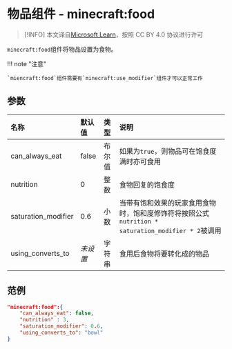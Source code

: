 # 物品组件 - minecraft:food
> [!INFO]
> 本文译自[Microsoft Learn](https://learn.microsoft.com/en-us/minecraft/creator/)，按照 CC BY 4.0 协议进行许可


`minecraft:food`组件将物品设置为食物。

!!! note "注意"

    `miencraft:food`组件需要有`minecraft:use_modifier`组件才可以正常工作

## 参数

| 名称 | 默认值 | 类型 | 说明  |
|:----------|:----------|:----------|:----------|
| can_always_eat | false | 布尔值 | 如果为`true`，则物品可在饱食度满时亦可食用 |
| nutrition | 0 | 整数 | 食物回复的饱食度 |
| saturation_modifier | 0.6 | 小数 | 当带有饱和效果的玩家食用食物时，饱和度修饰符将按照公式`nutrition * saturation_modifier * 2`被调用 |
| using_converts_to | *未设置* | 字符串 | 食用后食物将要转化成的物品 |

## 范例
```json
"minecraft:food":{
    "can_always_eat": false,
    "nutrition" : 3,
    "saturation_modifier": 0.6,
    "using_converts_to": "bowl"
}
```
